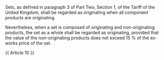 Sets, as defined in paragraph 3 of Part Two, Section 1, of the Tariff of the United Kingdom, shall be regarded as originating when all component products are originating.

Nevertheless, when a set is composed of originating and non-originating products, the set as a whole shall be regarded as originating, provided that the value of the non-originating products does not exceed 15 % of the ex-works price of the set.

{{ Article 10 }}
